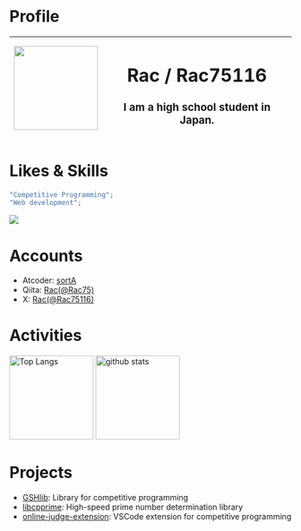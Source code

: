 # Profile
| <img width=150 src="https://avatars.githubusercontent.com/u/129291560?v=4" /> | <h1>Rac / Rac75116</h1> <h3>I am a high school student in Japan.</h3>  |
|-----|----------------|

# Likes & Skills
```ts
"Competitive Programming";
"Web development";
```
<img src="https://skillicons.dev/icons?theme=dark&perline=7&i=cpp,html,css,ts,react" />

# Accounts
- Atcoder: [sortA](https://atcoder.jp/users/sortA)
- Qiita: [Rac(@Rac75)](https://qiita.com/Rac75)
- X: [Rac(@Rac75116)](https://x.com/Rac75116)

# Activities
<p align="left"> 
  <img alt="Top Langs" height="150px" src="https://github-readme-stats.vercel.app/api/top-langs/?username=Rac75116&layout=compact&show_icons=true&theme=onedark" />
  <img alt="github stats" height="150px" src="https://github-readme-stats.vercel.app/api?username=Rac75116&theme=onedark&show_icons=ture" />
</p>

# Projects
- [GSHlib](https://github.com/Rac75116/GSHlib): Library for competitive programming
- [libcpprime](https://github.com/Rac75116/libcpprime): High-speed prime number determination library
- [online-judge-extension](https://github.com/Rac75116/online-judge-extension): VSCode extension for competitive programming
